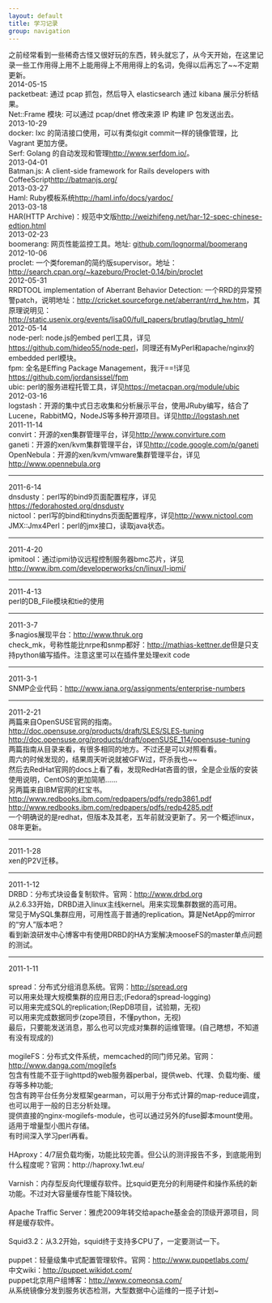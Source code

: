 ```yaml
---
layout: default
title: 学习记录
group: navigation
---
```

<div class="row">
之前经常看到一些稀奇古怪又很好玩的东西，转头就忘了，从今天开始，在这里记录一些工作用得上用不上能用得上不用用得上的名词，免得以后再忘了~~不定期更新。<br />
2014-05-15<br />
packetbeat: 通过 pcap 抓包，然后导入 elasticsearch 通过 kibana 展示分析结果。<br />
Net::Frame 模块: 可以通过 pcap/dnet 修改来源 IP 构建 IP 包发送出去。<br />
2013-10-29<br />
docker: lxc 的简洁接口使用，可以有类似git commit一样的镜像管理，比 Vagrant 更加方便。<br />
Serf: Golang 的自动发现和管理<a href="http://www.serfdom.io/">http://www.serfdom.io/</a>。<br />
2013-04-01<br />
Batman.js: A client-side framework for Rails developers with CoffeeScript<a href="http://batmanjs.org/">http://batmanjs.org/</a><br />
2013-03-27<br />
Haml: Ruby模板系统<a href="http://haml.info/docs/yardoc/">http://haml.info/docs/yardoc/</a><br />
2013-03-18<br />
HAR(HTTP Archive)：规范中文版<a href="http://weizhifeng.net/har-12-spec-chinese-edtion.html">http://weizhifeng.net/har-12-spec-chinese-edtion.html</a><br />
2013-02-23<br />
boomerang: 网页性能监控工具。地址: <a href="http://lognormal.github.com/bomerang/doc/howtos/index.html">github.com/lognormal/boomerang</a><br />
2012-10-06<br />
proclet: 一个类foreman的简约版supervisor。地址：<a href="http://search.cpan.org/~kazeburo/Proclet-0.14/bin/proclet">http://search.cpan.org/~kazeburo/Proclet-0.14/bin/proclet</a><br />
2012-05-31<br />
RRDTOOL implementation of Aberrant Behavior Detection: 一个RRD的异常预警patch，说明地址：<a href="http://cricket.sourceforge.net/aberrant/rrd_hw.htm">http://cricket.sourceforge.net/aberrant/rrd_hw.htm</a>，其原理说明见：<a href="http://static.usenix.org/events/lisa00/full_papers/brutlag/brutlag_html/">http://static.usenix.org/events/lisa00/full_papers/brutlag/brutlag_html/</a><br />
2012-05-14<br />
node-perl: node.js的embed perl工具，详见<a href="https://github.com/hideo55/node-perl">https://github.com/hideo55/node-perl</a>，同理还有MyPerl和apache/nginx的embedded perl模块。<br />
fpm: 全名是Effing Package Management，我汗==!详见<a href="https://github.com/jordansissel/fpm">https://github.com/jordansissel/fpm</a><br />
ubic: perl的服务进程托管工具，详见<a href="https://metacpan.org/module/ubic">https://metacpan.org/module/ubic</a><br />
2012-03-16<br />
logstash：开源的集中式日志收集和分析展示平台，使用JRuby编写，结合了Lucene，RabbitMQ，NodeJS等多种开源项目。详见<a href="http://logstash.net">http://logstash.net</a><br />
2011-11-14<br />
convirt：开源的xen集群管理平台，详见<a href="http://www.convirture.com">http://www.convirture.com</a><br />
ganeti：开源的xen/kvm集群管理平台，详见<a href="http://code.google.com/p/ganeti">http://code.google.com/p/ganeti</a><br />
OpenNebula：开源的xen/kvm/vmware集群管理平台，详见<a href="http://www.opennebula.org">http://www.opennebula.org</a><br />
<hr />
2011-6-14<br />
dnsdusty：perl写的bind9页面配置程序，详见<a href="https://fedorahosted.org/dnsdusty/">https://fedorahosted.org/dnsdusty</a><br />
nictool：perl写的bind和tinydns页面配置程序，详见<a href="http://www.nictool.com">http://www.nictool.com</a><br />
JMX::Jmx4Perl：perl的jmx接口，读取java状态。<br />
<hr />
2011-4-20<br />
ipmitool：通过ipmi协议远程控制服务器bmc芯片，详见<a href="http://www.ibm.com/developerworks/cn/linux/l-ipmi/">http://www.ibm.com/developerworks/cn/linux/l-ipmi/</a><br />
<hr />
2011-4-13<br />
perl的DB_File模块和tie的使用<br />
<hr />
2011-3-7<br />
多nagios展现平台：<a href="http://www.thruk.org">http://www.thruk.org</a><br />
check_mk，号称性能比nrpe和snmp都好：<a href="http://mathias-kettner.de">http://mathias-kettner.de</a>但是只支持python编写插件。注意这里可以在插件里处理exit code<br />
<hr />
2011-3-1<br />
SNMP企业代码：<a href="http://www.iana.org/assignments/enterprise-numbers">http://www.iana.org/assignments/enterprise-numbers</a><br />
<hr />
2011-2-21<br />
两篇来自OpenSUSE官网的指南。<br />
<a href="http://doc.opensuse.org/products/draft/SLES/SLES-tuning">http://doc.opensuse.org/products/draft/SLES/SLES-tuning</a><br />
<a href="http://doc.opensuse.org/products/draft/openSUSE_114/opensuse-tuning">http://doc.opensuse.org/products/draft/openSUSE_114/opensuse-tuning</a><br />
两篇指南从目录来看，有很多相同的地方。不过还是可以对照看看。<br />
周六的时候发现的，结果周天听说就被GFW过，吓杀我也~~<br />
然后去RedHat官网的docs上看了看，发现RedHat吝啬的很，全是企业版的安装使用说明，CentOS的更加简陋……<br />
另两篇来自IBM官网的红宝书。<br />
<a href="http://www.redbooks.ibm.com/redpapers/pdfs/redp3861.pdf">http://www.redbooks.ibm.com/redpapers/pdfs/redp3861.pdf</a><br />
<a href="http://www.redbooks.ibm.com/redpapers/pdfs/redp4285.pdf">http://www.redbooks.ibm.com/redpapers/pdfs/redp4285.pdf</a><br />
一个明确说的是redhat，但版本及其老，五年前就没更新了。另一个概述linux，08年更新。<br />
<hr />
2011-1-28<br />
xen的P2V迁移。<br />
<hr />
2011-1-12<br />
DRBD：分布式块设备复制软件。官网：<a href="http://www.drbd.org/">http://www.drbd.org</a><br />
从2.6.33开始，DRBD进入linux主线kernel。用来实现集群数据的高可用。<br />
常见于MySQL集群应用，可用性高于普通的replication。算是NetApp的mirror的“穷人”版本吧？<br />
看到新浪研发中心博客中有使用DRBD的HA方案解决mooseFS的master单点问题的测试。<br />
<hr />
2011-1-11<br />
<br />
spread：分布式分组消息系统。官网：<a href="http://spread.org/">http://spread.org</a><br />
        可以用来处理大规模集群的应用日志;(Fedora的spread-logging)<br />
        可以用来完成SQL的replication;(RepDB项目，试验期，无视)<br />
        可以用来完成数据同步(zope项目，不懂python，无视)<br />
        最后，只要能发送消息，那么也可以完成对集群的运维管理。(自己瞎想，不知道有没有现成的)<br />
<br />
mogileFS：分布式文件系统，memcached的同门师兄弟。官网：<a href="http://www.danga.com/mogilefs/">http://www.danga.com/mogilefs</a><br />
        包含有性能不亚于lighttpd的web服务器perbal，提供web、代理、负载均衡、缓存等多种功能;<br />
        包含有跨平台任务分发框架gearman，可以用于分布式计算的map-reduce调度，也可以用于一般的日志分析处理。<br />
        提供直接的nginx-mogilefs-module，也可以通过另外的fuse脚本mount使用。<br />
        适用于增量型小图片存储。<br />
        有时间深入学习perl再看。<br />
<br />
HAproxy：4/7层负载均衡，功能比较完善。但公认的测评报告不多，到底能用到什么程度呢？官网：http://haproxy.1wt.eu/<br />
<br />
Varnish：内存型反向代理缓存软件。比squid更充分的利用硬件和操作系统的新功能。不过对大容量缓存性能下降较快。<br />
<br />
Apache Traffic Server：雅虎2009年转交给apache基金会的顶级开源项目，同样是缓存软件。<br />
<br />
Squid3.2：从3.2开始，squid终于支持多CPU了，一定要测试一下。<br />
<br />
puppet：轻量级集中式配置管理软件。官网：<a href="http://www.puppetlabs.com/">http://www.puppetlabs.com/</a><br />
        中文wiki：<a href="http://puppet.wikidot.com/">http://puppet.wikidot.com/</a><br />
        puppet北京用户组博客：<a href="http://www.comeonsa.com">http://www.comeonsa.com/</a><br />
        从系统镜像分发到服务状态检测，大型数据中心运维的一揽子计划~<br />
</div><br />

